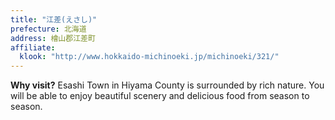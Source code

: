 ```yaml
---
title: "江差(えさし)"
prefecture: 北海道
address: 檜山郡江差町
affiliate:
  klook: "http://www.hokkaido-michinoeki.jp/michinoeki/321/"
---
```


**Why visit?** Esashi Town in Hiyama County is surrounded by rich nature. You will be able to enjoy beautiful scenery and delicious food from season to season.

